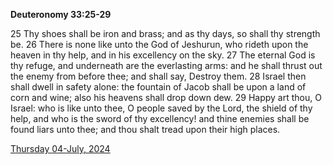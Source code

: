 **Deuteronomy 33:25-29**

25 Thy shoes shall be iron and brass; and as thy days, so shall thy strength be. 26 There is none like unto the God of Jeshurun, who rideth upon the heaven in thy help, and in his excellency on the sky. 27 The eternal God is thy refuge, and underneath are the everlasting arms: and he shall thrust out the enemy from before thee; and shall say, Destroy them. 28 Israel then shall dwell in safety alone: the fountain of Jacob shall be upon a land of corn and wine; also his heavens shall drop down dew. 29 Happy art thou, O Israel: who is like unto thee, O people saved by the Lord, the shield of thy help, and who is the sword of thy excellency! and thine enemies shall be found liars unto thee; and thou shalt tread upon their high places. 

[Thursday 04-July, 2024](https://getbible.net/kjv/Deuteronomy/33/25-29)
